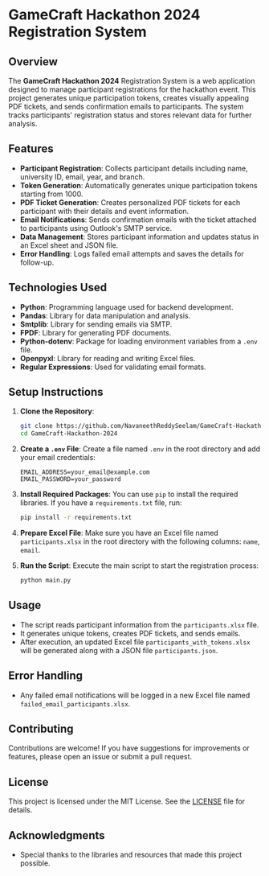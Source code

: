 # GameCraft Hackathon 2024 Registration System

## Overview
The **GameCraft Hackathon 2024** Registration System is a web application designed to manage participant registrations for the hackathon event. This project generates unique participation tokens, creates visually appealing PDF tickets, and sends confirmation emails to participants. The system tracks participants' registration status and stores relevant data for further analysis.

## Features
- **Participant Registration**: Collects participant details including name, university ID, email, year, and branch.
- **Token Generation**: Automatically generates unique participation tokens starting from 1000.
- **PDF Ticket Generation**: Creates personalized PDF tickets for each participant with their details and event information.
- **Email Notifications**: Sends confirmation emails with the ticket attached to participants using Outlook's SMTP service.
- **Data Management**: Stores participant information and updates status in an Excel sheet and JSON file.
- **Error Handling**: Logs failed email attempts and saves the details for follow-up.

## Technologies Used
- **Python**: Programming language used for backend development.
- **Pandas**: Library for data manipulation and analysis.
- **Smtplib**: Library for sending emails via SMTP.
- **FPDF**: Library for generating PDF documents.
- **Python-dotenv**: Package for loading environment variables from a `.env` file.
- **Openpyxl**: Library for reading and writing Excel files.
- **Regular Expressions**: Used for validating email formats.

## Setup Instructions
1. **Clone the Repository**:
   ```bash
   git clone https://github.com/NavaneethReddySeelam/GameCraft-Hackathon-2024.git
   cd GameCraft-Hackathon-2024
   ```

2. **Create a `.env` File**: 
   Create a file named `.env` in the root directory and add your email credentials:
   ```
   EMAIL_ADDRESS=your_email@example.com
   EMAIL_PASSWORD=your_password
   ```

3. **Install Required Packages**:
   You can use `pip` to install the required libraries. If you have a `requirements.txt` file, run:
   ```bash
   pip install -r requirements.txt
   ```

4. **Prepare Excel File**:
   Make sure you have an Excel file named `participants.xlsx` in the root directory with the following columns: `name`, `email`.

5. **Run the Script**:
   Execute the main script to start the registration process:
   ```bash
   python main.py
   ```

## Usage
- The script reads participant information from the `participants.xlsx` file.
- It generates unique tokens, creates PDF tickets, and sends emails.
- After execution, an updated Excel file `participants_with_tokens.xlsx` will be generated along with a JSON file `participants.json`.

## Error Handling
- Any failed email notifications will be logged in a new Excel file named `failed_email_participants.xlsx`.

## Contributing
Contributions are welcome! If you have suggestions for improvements or features, please open an issue or submit a pull request.

## License
This project is licensed under the MIT License. See the [LICENSE](LICENSE) file for details.

## Acknowledgments
- Special thanks to the libraries and resources that made this project possible.
